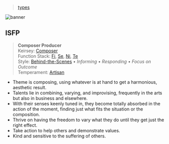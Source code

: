 > [types](../)

![banner](/mbti/photos/banner.png)

## ISFP

> **Composer Producer**  
> Keirsey: [Composer](/mbti/keirsey/isfp)  
> Function Stack:
> [Fi](/mbti/functions/fi),
> [Se](/mbti/functions/se),
> [Ni](/mbti/functions/ni),
> [Te](/mbti/functions/te)  
> Style: [Behind-the-Scenes](/mbti/styles/behind-the-scenes) &bull;
> _Informing_ &bull; _Responding_ &bull; _Focus on Outcome_  
> Temperament: [Artisan](/mbti/temperaments/artisans)

* Theme is composing, using whatever is at hand to get a harmonious, aesthetic result.
* Talents lie in combining, varying, and improvising, frequently in the arts but also in business and elsewhere.
* With their senses keenly tuned in, they become totally absorbed in the action of the moment, finding just what fits the situation or the composition.
* Thrive on having the freedom to vary what they do until they get just the right effect.
* Take action to help others and demonstrate values.
* Kind and sensitive to the suffering of others.
